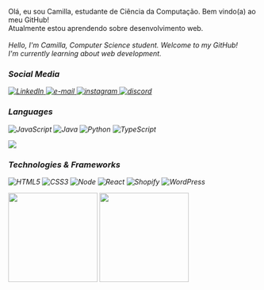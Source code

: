 
<p>Olá, eu sou Camilla, estudante de Ciência da Computação. Bem vindo(a) ao meu GitHub!<br>Atualmente estou aprendendo sobre desenvolvimento web.<br><br>
    <i>Hello, I'm Camilla, Computer Science student. Welcome to my GitHub!<br>I'm currently learning about web development.<i><br>
    <h3>Social Media</h3>
    <a href="https://www.linkedin.com/in/camillamendess/">
        <img src="https://img.shields.io/badge/LinkedIn-black?style=flat-square&logo=linkedin" alt="LinkedIn">
    </a>
    <a href="mailto:milla_mendes83@hotmail.com">
        <img src="https://img.shields.io/badge/Email-black?style=flat-square&logo=gmail&logoColor=white" alt="e-mail">
    </a>
    <a href="https://www.instagram.com/camillamendz/">
        <img src="https://img.shields.io/badge/Instagram-black?style=flat-square&logo=instagram" alt="instagram">
    </a>
        <a href="https://discord.com/channels/@camillamendes">
            <img src="https://img.shields.io/badge/Discord-black?style=flat-square&logo=discord" alt="discord">
    </a>
</p>

### Languages

![JavaScript](https://img.shields.io/badge/javascript-black?style=for-the-badge&logo=javascript)
![Java](https://img.shields.io/badge/java-black?style=for-the-badge&logo=openjdk)
![Python](https://img.shields.io/badge/python-black?style=for-the-badge&logo=python)
![TypeScript](https://img.shields.io/badge/typescript-black?style=for-the-badge&logo=typescript)

<img src="https://github-readme-stats.vercel.app/api/top-langs/?username=camillamendess&layout=compact&theme=tokyonight"/>

### Technologies & Frameworks

![HTML5](https://img.shields.io/badge/html5-black?style=for-the-badge&logo=html5)
![CSS3](https://img.shields.io/badge/css3-black?style=for-the-badge&logo=css3)
![Node](https://img.shields.io/badge/node.js-black?style=for-the-badge&logo=node.js)
![React](https://img.shields.io/badge/react-black?style=for-the-badge&logo=react)
![Shopify](https://img.shields.io/badge/shopify-black?style=for-the-badge&logo=shopify)
![WordPress](https://img.shields.io/badge/wordpress-black?style=for-the-badge&logo=wordpress)

<img src="http://github-profile-summary-cards.vercel.app/api/cards/most-commit-language?username=camillamendess&layout=donut&theme=tokyonight" height="180em"/>
<img src="http://github-profile-summary-cards.vercel.app/api/cards/repos-per-language?username=camillamendess&layout=donut&theme=tokyonight" height="180em"/>









